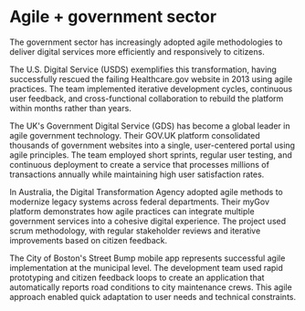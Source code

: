 # Agile + government sector

The government sector has increasingly adopted agile methodologies to deliver digital services more efficiently and responsively to citizens.

The U.S. Digital Service (USDS) exemplifies this transformation, having successfully rescued the failing Healthcare.gov website in 2013 using agile practices. The team implemented iterative development cycles, continuous user feedback, and cross-functional collaboration to rebuild the platform within months rather than years.

The UK's Government Digital Service (GDS) has become a global leader in agile government technology. Their GOV.UK platform consolidated thousands of government websites into a single, user-centered portal using agile principles. The team employed short sprints, regular user testing, and continuous deployment to create a service that processes millions of transactions annually while maintaining high user satisfaction rates.

In Australia, the Digital Transformation Agency adopted agile methods to modernize legacy systems across federal departments. Their myGov platform demonstrates how agile practices can integrate multiple government services into a cohesive digital experience. The project used scrum methodology, with regular stakeholder reviews and iterative improvements based on citizen feedback.

The City of Boston's Street Bump mobile app represents successful agile implementation at the municipal level. The development team used rapid prototyping and citizen feedback loops to create an application that automatically reports road conditions to city maintenance crews. This agile approach enabled quick adaptation to user needs and technical constraints.
